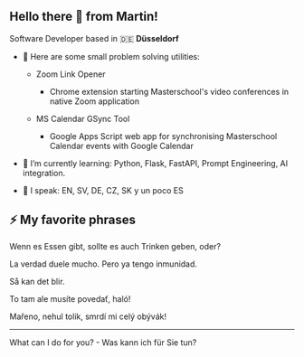 ## Hello there 👋 from Martin!

Software Developer based in 🇩🇪 **Düsseldorf**

- 🔭 Here are some small problem solving utilities:

  * Zoom Link Opener
    * Chrome extension starting Masterschool's video conferences in native Zoom application
  
  * MS Calendar GSync Tool
    * Google Apps Script web app for synchronising Masterschool Calendar events with Google Calendar
      
- 🌱 I’m currently learning: Python, Flask, FastAPI, Prompt Engineering, AI integration.
- 💬 I speak: EN, SV, DE, CZ, SK y un poco ES

## ⚡ My favorite phrases

Wenn es Essen gibt, sollte es auch Trinken geben, oder?

La verdad duele mucho. Pero ya tengo inmunidad.

Så kan det blir.

To tam ale musíte povedať, haló!

Mařeno, nehul tolik, smrdí mi celý obývák!

_________________________________________________________________________________________
What can I do for you? - Was kann ich für Sie tun?



